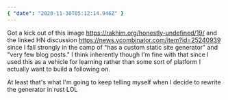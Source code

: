 ```yaml
---
{ "date": "2020-11-30T05:12:14.946Z" }
---
```


Got a kick out of this image
https://rakhim.org/honestly-undefined/19/ and the linked HN discussion https://news.ycombinator.com/item?id=25240939 since I fall strongly in the camp of "has a custom static site generator" and "very few blog posts." I think inherently though I'm fine with that since I used this as a vehicle for learning rather than some sort of platform I actually want to build a following on.

At least that's what I'm going to keep telling myself when I decide to rewrite the generator in rust LOL
